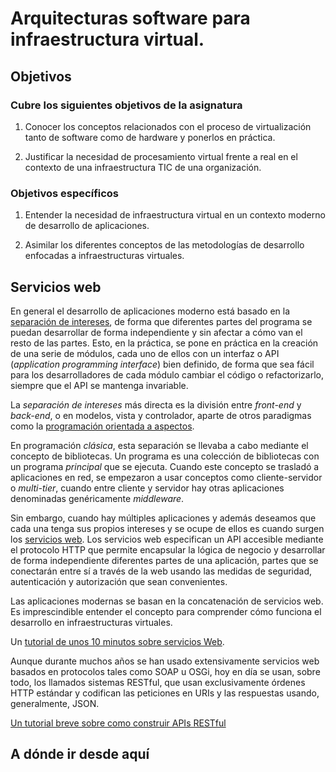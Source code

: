 Arquitecturas software para infraestructura virtual.
==

<!--@
prev: Intro_concepto_y_soporte_fisico
next: PaaS
-->

<div class="objetivos" markdown="1">

## Objetivos 


### Cubre los siguientes objetivos de la asignatura

1. Conocer los conceptos relacionados con el proceso de virtualización
tanto de software como de hardware y ponerlos en práctica.

4. Justificar la necesidad de procesamiento virtual frente a real en el contexto de una infraestructura TIC de una organización.

### Objetivos específicos

1. Entender la necesidad de infraestructura virtual en un contexto
   moderno de desarrollo de aplicaciones.
   
2. Asimilar los diferentes conceptos de las metodologías de desarrollo
   enfocadas a infraestructuras virtuales. 

</div>


## Servicios web

En general el desarrollo de aplicaciones moderno está basado en la
[separación de intereses](https://es.wikipedia.org/wiki/Separaci%C3%B3n_de_intereses),
de forma que diferentes partes del programa se puedan desarrollar de
forma independiente y sin afectar a cómo van el resto de las
partes. Esto, en la práctica, se pone en práctica en la creación de
una serie de módulos, cada uno de ellos con un interfaz o API
(*application programming interface*) bien definido, de forma que sea
fácil para los desarrolladores de cada módulo cambiar el código o
refactorizarlo, siempre que el API se mantenga invariable. 

La *separación de intereses* más directa es la división entre
*front-end* y *back-end*, o en modelos, vista y controlador, aparte de
otros paradigmas como
la
[programación orientada a aspectos](https://en.wikipedia.org/wiki/Aspect-oriented_programming). 

En programación *clásica*, esta separación se llevaba a cabo mediante
el concepto de bibliotecas. Un programa es una colección de
bibliotecas con un programa *principal* que se ejecuta. Cuando este
concepto se trasladó a aplicaciones en red, se empezaron a usar
conceptos como cliente-servidor o *multi-tier*, cuando entre cliente y
servidor hay otras aplicaciones denominadas genéricamente
*middleware*. 

Sin embargo, cuando hay múltiples aplicaciones y además deseamos que
cada una tenga sus propios intereses y se ocupe de ellos es cuando
surgen
los [servicios web](https://en.wikipedia.org/wiki/Web_service). Los
servicios web especifican un API accesible mediante el protocolo HTTP
que permite encapsular la lógica de negocio y desarrollar de forma
independiente diferentes partes de una aplicación, partes que se
conectarán entre sí a través de la web usando las medidas de
seguridad, autenticación y autorización que sean convenientes. 

Las aplicaciones modernas se basan en la concatenación de servicios
web. Es imprescindible entender el concepto para comprender cómo
funciona el desarrollo en infraestructuras virtuales. 

<div class='nota' markdown='1'>

Un
[tutorial de unos 10 minutos sobre servicios Web](https://www.youtube.com/watch?v=KU3V25XABgg). 
</div>

Aunque durante muchos años se han usado extensivamente servicios web
basados en protocolos tales como SOAP u OSGi, hoy en día se usan,
sobre todo, los llamados sistemas RESTful, que usan exclusivamente
órdenes HTTP estándar y codifican las peticiones en URIs y las
respuestas usando, generalmente, JSON. 


<div class='nota' markdown='1'>

[Un tutorial breve sobre como construir APIs RESTful](https://www.codementor.io/olatundegaruba/nodejs-restful-apis-in-10-minutes-q0sgsfhbd)

</div>

A dónde ir desde aquí
-----




